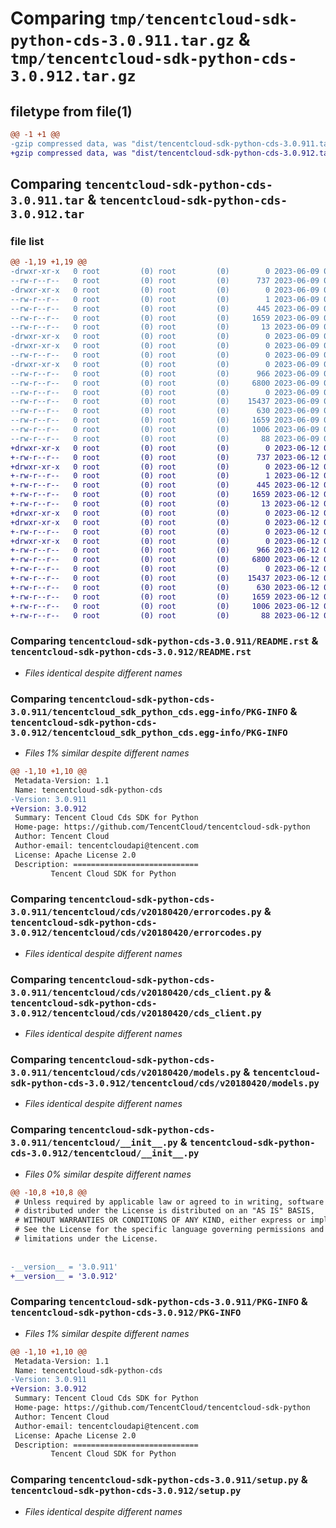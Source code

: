 # Comparing `tmp/tencentcloud-sdk-python-cds-3.0.911.tar.gz` & `tmp/tencentcloud-sdk-python-cds-3.0.912.tar.gz`

## filetype from file(1)

```diff
@@ -1 +1 @@
-gzip compressed data, was "dist/tencentcloud-sdk-python-cds-3.0.911.tar", last modified: Fri Jun  9 02:14:25 2023, max compression
+gzip compressed data, was "dist/tencentcloud-sdk-python-cds-3.0.912.tar", last modified: Mon Jun 12 02:58:53 2023, max compression
```

## Comparing `tencentcloud-sdk-python-cds-3.0.911.tar` & `tencentcloud-sdk-python-cds-3.0.912.tar`

### file list

```diff
@@ -1,19 +1,19 @@
-drwxr-xr-x   0 root         (0) root         (0)        0 2023-06-09 02:14:25.000000 tencentcloud-sdk-python-cds-3.0.911/
--rw-r--r--   0 root         (0) root         (0)      737 2023-06-09 02:14:25.000000 tencentcloud-sdk-python-cds-3.0.911/README.rst
-drwxr-xr-x   0 root         (0) root         (0)        0 2023-06-09 02:14:25.000000 tencentcloud-sdk-python-cds-3.0.911/tencentcloud_sdk_python_cds.egg-info/
--rw-r--r--   0 root         (0) root         (0)        1 2023-06-09 02:14:25.000000 tencentcloud-sdk-python-cds-3.0.911/tencentcloud_sdk_python_cds.egg-info/dependency_links.txt
--rw-r--r--   0 root         (0) root         (0)      445 2023-06-09 02:14:25.000000 tencentcloud-sdk-python-cds-3.0.911/tencentcloud_sdk_python_cds.egg-info/SOURCES.txt
--rw-r--r--   0 root         (0) root         (0)     1659 2023-06-09 02:14:25.000000 tencentcloud-sdk-python-cds-3.0.911/tencentcloud_sdk_python_cds.egg-info/PKG-INFO
--rw-r--r--   0 root         (0) root         (0)       13 2023-06-09 02:14:25.000000 tencentcloud-sdk-python-cds-3.0.911/tencentcloud_sdk_python_cds.egg-info/top_level.txt
-drwxr-xr-x   0 root         (0) root         (0)        0 2023-06-09 02:14:25.000000 tencentcloud-sdk-python-cds-3.0.911/tencentcloud/
-drwxr-xr-x   0 root         (0) root         (0)        0 2023-06-09 02:14:25.000000 tencentcloud-sdk-python-cds-3.0.911/tencentcloud/cds/
--rw-r--r--   0 root         (0) root         (0)        0 2023-06-09 02:14:25.000000 tencentcloud-sdk-python-cds-3.0.911/tencentcloud/cds/__init__.py
-drwxr-xr-x   0 root         (0) root         (0)        0 2023-06-09 02:14:25.000000 tencentcloud-sdk-python-cds-3.0.911/tencentcloud/cds/v20180420/
--rw-r--r--   0 root         (0) root         (0)      966 2023-06-09 02:14:25.000000 tencentcloud-sdk-python-cds-3.0.911/tencentcloud/cds/v20180420/errorcodes.py
--rw-r--r--   0 root         (0) root         (0)     6800 2023-06-09 02:14:25.000000 tencentcloud-sdk-python-cds-3.0.911/tencentcloud/cds/v20180420/cds_client.py
--rw-r--r--   0 root         (0) root         (0)        0 2023-06-09 02:14:25.000000 tencentcloud-sdk-python-cds-3.0.911/tencentcloud/cds/v20180420/__init__.py
--rw-r--r--   0 root         (0) root         (0)    15437 2023-06-09 02:14:25.000000 tencentcloud-sdk-python-cds-3.0.911/tencentcloud/cds/v20180420/models.py
--rw-r--r--   0 root         (0) root         (0)      630 2023-06-09 02:14:25.000000 tencentcloud-sdk-python-cds-3.0.911/tencentcloud/__init__.py
--rw-r--r--   0 root         (0) root         (0)     1659 2023-06-09 02:14:25.000000 tencentcloud-sdk-python-cds-3.0.911/PKG-INFO
--rw-r--r--   0 root         (0) root         (0)     1006 2023-06-09 02:14:25.000000 tencentcloud-sdk-python-cds-3.0.911/setup.py
--rw-r--r--   0 root         (0) root         (0)       88 2023-06-09 02:14:25.000000 tencentcloud-sdk-python-cds-3.0.911/setup.cfg
+drwxr-xr-x   0 root         (0) root         (0)        0 2023-06-12 02:58:53.000000 tencentcloud-sdk-python-cds-3.0.912/
+-rw-r--r--   0 root         (0) root         (0)      737 2023-06-12 02:58:53.000000 tencentcloud-sdk-python-cds-3.0.912/README.rst
+drwxr-xr-x   0 root         (0) root         (0)        0 2023-06-12 02:58:53.000000 tencentcloud-sdk-python-cds-3.0.912/tencentcloud_sdk_python_cds.egg-info/
+-rw-r--r--   0 root         (0) root         (0)        1 2023-06-12 02:58:53.000000 tencentcloud-sdk-python-cds-3.0.912/tencentcloud_sdk_python_cds.egg-info/dependency_links.txt
+-rw-r--r--   0 root         (0) root         (0)      445 2023-06-12 02:58:53.000000 tencentcloud-sdk-python-cds-3.0.912/tencentcloud_sdk_python_cds.egg-info/SOURCES.txt
+-rw-r--r--   0 root         (0) root         (0)     1659 2023-06-12 02:58:53.000000 tencentcloud-sdk-python-cds-3.0.912/tencentcloud_sdk_python_cds.egg-info/PKG-INFO
+-rw-r--r--   0 root         (0) root         (0)       13 2023-06-12 02:58:53.000000 tencentcloud-sdk-python-cds-3.0.912/tencentcloud_sdk_python_cds.egg-info/top_level.txt
+drwxr-xr-x   0 root         (0) root         (0)        0 2023-06-12 02:58:53.000000 tencentcloud-sdk-python-cds-3.0.912/tencentcloud/
+drwxr-xr-x   0 root         (0) root         (0)        0 2023-06-12 02:58:53.000000 tencentcloud-sdk-python-cds-3.0.912/tencentcloud/cds/
+-rw-r--r--   0 root         (0) root         (0)        0 2023-06-12 02:58:53.000000 tencentcloud-sdk-python-cds-3.0.912/tencentcloud/cds/__init__.py
+drwxr-xr-x   0 root         (0) root         (0)        0 2023-06-12 02:58:53.000000 tencentcloud-sdk-python-cds-3.0.912/tencentcloud/cds/v20180420/
+-rw-r--r--   0 root         (0) root         (0)      966 2023-06-12 02:58:53.000000 tencentcloud-sdk-python-cds-3.0.912/tencentcloud/cds/v20180420/errorcodes.py
+-rw-r--r--   0 root         (0) root         (0)     6800 2023-06-12 02:58:53.000000 tencentcloud-sdk-python-cds-3.0.912/tencentcloud/cds/v20180420/cds_client.py
+-rw-r--r--   0 root         (0) root         (0)        0 2023-06-12 02:58:53.000000 tencentcloud-sdk-python-cds-3.0.912/tencentcloud/cds/v20180420/__init__.py
+-rw-r--r--   0 root         (0) root         (0)    15437 2023-06-12 02:58:53.000000 tencentcloud-sdk-python-cds-3.0.912/tencentcloud/cds/v20180420/models.py
+-rw-r--r--   0 root         (0) root         (0)      630 2023-06-12 02:58:53.000000 tencentcloud-sdk-python-cds-3.0.912/tencentcloud/__init__.py
+-rw-r--r--   0 root         (0) root         (0)     1659 2023-06-12 02:58:53.000000 tencentcloud-sdk-python-cds-3.0.912/PKG-INFO
+-rw-r--r--   0 root         (0) root         (0)     1006 2023-06-12 02:58:53.000000 tencentcloud-sdk-python-cds-3.0.912/setup.py
+-rw-r--r--   0 root         (0) root         (0)       88 2023-06-12 02:58:53.000000 tencentcloud-sdk-python-cds-3.0.912/setup.cfg
```

### Comparing `tencentcloud-sdk-python-cds-3.0.911/README.rst` & `tencentcloud-sdk-python-cds-3.0.912/README.rst`

 * *Files identical despite different names*

### Comparing `tencentcloud-sdk-python-cds-3.0.911/tencentcloud_sdk_python_cds.egg-info/PKG-INFO` & `tencentcloud-sdk-python-cds-3.0.912/tencentcloud_sdk_python_cds.egg-info/PKG-INFO`

 * *Files 1% similar despite different names*

```diff
@@ -1,10 +1,10 @@
 Metadata-Version: 1.1
 Name: tencentcloud-sdk-python-cds
-Version: 3.0.911
+Version: 3.0.912
 Summary: Tencent Cloud Cds SDK for Python
 Home-page: https://github.com/TencentCloud/tencentcloud-sdk-python
 Author: Tencent Cloud
 Author-email: tencentcloudapi@tencent.com
 License: Apache License 2.0
 Description: ============================
         Tencent Cloud SDK for Python
```

### Comparing `tencentcloud-sdk-python-cds-3.0.911/tencentcloud/cds/v20180420/errorcodes.py` & `tencentcloud-sdk-python-cds-3.0.912/tencentcloud/cds/v20180420/errorcodes.py`

 * *Files identical despite different names*

### Comparing `tencentcloud-sdk-python-cds-3.0.911/tencentcloud/cds/v20180420/cds_client.py` & `tencentcloud-sdk-python-cds-3.0.912/tencentcloud/cds/v20180420/cds_client.py`

 * *Files identical despite different names*

### Comparing `tencentcloud-sdk-python-cds-3.0.911/tencentcloud/cds/v20180420/models.py` & `tencentcloud-sdk-python-cds-3.0.912/tencentcloud/cds/v20180420/models.py`

 * *Files identical despite different names*

### Comparing `tencentcloud-sdk-python-cds-3.0.911/tencentcloud/__init__.py` & `tencentcloud-sdk-python-cds-3.0.912/tencentcloud/__init__.py`

 * *Files 0% similar despite different names*

```diff
@@ -10,8 +10,8 @@
 # Unless required by applicable law or agreed to in writing, software
 # distributed under the License is distributed on an "AS IS" BASIS,
 # WITHOUT WARRANTIES OR CONDITIONS OF ANY KIND, either express or implied.
 # See the License for the specific language governing permissions and
 # limitations under the License.
 
 
-__version__ = '3.0.911'
+__version__ = '3.0.912'
```

### Comparing `tencentcloud-sdk-python-cds-3.0.911/PKG-INFO` & `tencentcloud-sdk-python-cds-3.0.912/PKG-INFO`

 * *Files 1% similar despite different names*

```diff
@@ -1,10 +1,10 @@
 Metadata-Version: 1.1
 Name: tencentcloud-sdk-python-cds
-Version: 3.0.911
+Version: 3.0.912
 Summary: Tencent Cloud Cds SDK for Python
 Home-page: https://github.com/TencentCloud/tencentcloud-sdk-python
 Author: Tencent Cloud
 Author-email: tencentcloudapi@tencent.com
 License: Apache License 2.0
 Description: ============================
         Tencent Cloud SDK for Python
```

### Comparing `tencentcloud-sdk-python-cds-3.0.911/setup.py` & `tencentcloud-sdk-python-cds-3.0.912/setup.py`

 * *Files identical despite different names*


